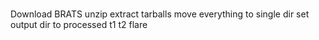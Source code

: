 #

Download BRATS
unzip
extract tarballs
move everything to single dir
set output dir to processed
t1 t2 flare